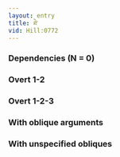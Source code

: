 ```yaml
---
layout: entry
title: ཐེ་
vid: Hill:0772
---
```

### Dependencies (N = 0)


### Overt 1-2


### Overt 1-2-3


### With oblique arguments


### With unspecified obliques
